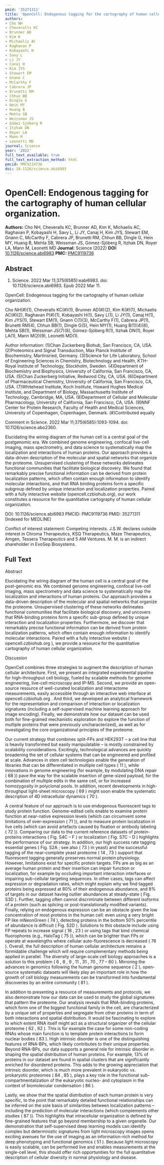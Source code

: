 ```yaml
---
pmid: '35271311'
title: 'OpenCell: Endogenous tagging for the cartography of human cellular organization.'
authors:
- Cho NH
- Cheveralls KC
- Brunner AD
- Kim K
- Michaelis AC
- Raghavan P
- Kobayashi H
- Savy L
- Li JY
- Canaj H
- Kim JYS
- Stewart EM
- Gnann C
- McCarthy F
- Cabrera JP
- Brunetti RM
- Chhun BB
- Dingle G
- Hein MY
- Huang B
- Mehta SB
- Weissman JS
- Gómez-Sjöberg R
- Itzhak DN
- Royer LA
- Mann M
- Leonetti MD
journal: Science
year: '2022'
full_text_available: true
full_text_extraction_method: html
pmcid: PMC9119736
doi: 10.1126/science.abi6983
---
```


# OpenCell: Endogenous tagging for the cartography of human cellular organization.
**Authors:** Cho NH, Cheveralls KC, Brunner AD, Kim K, Michaelis AC, Raghavan P, Kobayashi H, Savy L, Li JY, Canaj H, Kim JYS, Stewart EM, Gnann C, McCarthy F, Cabrera JP, Brunetti RM, Chhun BB, Dingle G, Hein MY, Huang B, Mehta SB, Weissman JS, Gómez-Sjöberg R, Itzhak DN, Royer LA, Mann M, Leonetti MD
**Journal:** Science (2022)
**DOI:** [10.1126/science.abi6983](https://doi.org/10.1126/science.abi6983)
**PMC:** [PMC9119736](https://www.ncbi.nlm.nih.gov/pmc/articles/PMC9119736/)

## Abstract

1. Science. 2022 Mar 11;375(6585):eabi6983. doi: 10.1126/science.abi6983. Epub
2022  Mar 11.

OpenCell: Endogenous tagging for the cartography of human cellular organization.

Cho NH(#)(1), Cheveralls KC(#)(1), Brunner AD(#)(2), Kim K(#)(1), Michaelis 
AC(#)(2), Raghavan P(#)(1), Kobayashi H(1), Savy L(1), Li JY(1), Canaj H(1), Kim 
JYS(1), Stewart EM(1), Gnann C(1)(3), McCarthy F(1), Cabrera JP(1), Brunetti 
RM(4), Chhun BB(1), Dingle G(5), Hein MY(1), Huang B(1)(4)(6), Mehta SB(1), 
Weissman JS(7)(8), Gómez-Sjöberg R(1), Itzhak DN(1), Royer LA(1), Mann M(2)(9), 
Leonetti MD(1).

Author information:
(1)Chan Zuckerberg Biohub, San Francisco, CA, USA.
(2)Proteomics and Signal Transduction, Max Planck Institute of Biochemistry, 
Martinsried, Germany.
(3)Science for Life Laboratory, School of Engineering Sciences in Chemistry, 
Biotechnology and Health, KTH-Royal Institute of Technology, Stockholm, Sweden.
(4)Department of Biochemistry and Biophysics, University of California, San 
Francisco, CA, USA.
(5)Chan Zuckerberg Initiative, Redwood City, CA, USA.
(6)Department of Pharmaceutical Chemistry, University of California, San 
Francisco, CA, USA.
(7)Whitehead Institute, Koch Institute, Howard Hughes Medical Institute, and 
Department of Biology, Massachusetts Institute of Technology, Cambridge, MA, 
USA.
(8)Department of Cellular and Molecular Pharmacology, University of California, 
San Francisco, CA, USA.
(9)NNF Center for Protein Research, Faculty of Health and Medical Sciences, 
University of Copenhagen, Copenhagen, Denmark.
(#)Contributed equally

Comment in
    Science. 2022 Mar 11;375(6585):1093-1094. doi: 10.1126/science.abo2360.

Elucidating the wiring diagram of the human cell is a central goal of the 
postgenomic era. We combined genome engineering, confocal live-cell imaging, 
mass spectrometry, and data science to systematically map the localization and 
interactions of human proteins. Our approach provides a data-driven description 
of the molecular and spatial networks that organize the proteome. Unsupervised 
clustering of these networks delineates functional communities that facilitate 
biological discovery. We found that remarkably precise functional information 
can be derived from protein localization patterns, which often contain enough 
information to identify molecular interactions, and that RNA binding proteins 
form a specific subgroup defined by unique interaction and localization 
properties. Paired with a fully interactive website (opencell.czbiohub.org), our 
work constitutes a resource for the quantitative cartography of human cellular 
organization.

DOI: 10.1126/science.abi6983
PMCID: PMC9119736
PMID: 35271311 [Indexed for MEDLINE]

Conflict of interest statement: Competing interests. J.S.W. declares outside 
interest in Chroma Therapeutics, KSQ Therapeutics, Maze Therapeutics, Amgen, 
Tessera Therapeutics and 5 AM Ventures. M. M. is an indirect shareholder in 
EvoSep Biosystems.

## Full Text

Abstract

Elucidating the wiring diagram of the human cell is a central goal of the post-genomic era. We combined genome engineering, confocal live-cell imaging, mass spectrometry and data science to systematically map the localization and interactions of human proteins. Our approach provides a data-driven description of the molecular and spatial networks that organize the proteome. Unsupervised clustering of these networks delineates functional communities that facilitate biological discovery, and uncovers that RNA-binding proteins form a specific sub-group defined by unique interaction and localization properties. Furthermore, we discover that remarkably precise functional information can be derived from protein localization patterns, which often contain enough information to identify molecular interactions. Paired with a fully interactive website ( opencell.czbiohub.org ), we provide a resource for the quantitative cartography of human cellular organization.

Discussion

OpenCell combines three strategies to augment the description of human cellular architecture. First, we present an integrated experimental pipeline for high-throughput cell biology, fueled by scalable methods for genome engineering, live-cell microscopy and IP-MS. Second, we provide an open-source resource of well-curated localization and interactome measurements, easily accessible through an interactive web interface at opencell.czbiohub.org . And third, we developed an analytical framework for the representation and comparison of interaction or localization signatures (including a self-supervised machine learning approach for image encoding). Finally, we demonstrate how our dataset can be used both for fine-grained mechanistic exploration (to explore the function of multiple proteins that were previously uncharacterized), as well as for investigating the core organizational principles of the proteome.

Our current strategy that combines split-FPs and HEK293T – a cell line that is heavily transformed but easily manipulatable – is mostly constrained by scalability considerations. Excitingly, technological advances are quickly broadening the set of cellular systems that can be engineered and profiled at scale. Advances in stem cell technologies enable the generation of libraries that can be differentiated in multiple cell types ( 11 ), while innovations in genome engineering (for example, by modulating DNA repair ( 68 )) pave the way for the scalable insertion of gene-sized payload, for the combination of multiple edits in the same cell, or for increased homozygosity in polyclonal pools. In addition, recent developments in high-throughput light-sheet microscopy ( 69 ) might soon enable the systematic description of 4D intracellular dynamics ( 70 ).

A central feature of our approach is to use endogenous fluorescent tags to study protein function. Genome-edited cells enable to examine protein function at near-native expression levels (which can circumvent some limitations of over-expression ( 71 )), and to measure protein localization in live cells (which can avoid artefacts caused by fixation or antibody labeling ( 72 )). Comparing our data to the current reference datasets of protein-proteins interactions ( Fig. S4C – F ) or localization ( Fig. S7C – D ) highlights the performance of our strategy. In addition, our high success rate tagging essential genes ( Fig. S2A ; see also ( 73 ) in yeast) and the successful tagging of the near-complete yeast proteome ( 14 , 73 ) support that fluorescent tagging generally preserves normal protein physiology. However, limitations exist for specific protein targets. FPs are as big as an average human protein and their insertion can impair function or localization, for example by occluding important interaction interfaces or impairing sub-cellular targeting sequences. In other cases, tags can affect expression or degradation rates, which might explain why we find tagged proteins being expressed at 80% of their endogenous abundance, and 8% of targets in our dataset having outlier abundances at steady-state ( Fig. S3D ). Further, tagging often cannot discriminate between different isoforms of a protein (such as splicing or post-translationally modified variants). Finally, relying on endogenous expression can be an obstacle given the low concentration of most proteins in the human cell: even using a very bright FP like mNeonGreen ( 74 ), detecting proteins in the bottom 50% percentile of abundance is difficult ( Fig. S2D ). Solutions to this obstacle include using FP repeats to increase signal ( 18 , 23 ) or using tags that bind chemical fluorophores (e.g., HaloTag ( 75 )), which can be brighter than FPs or operate at wavelengths where cellular auto-fluorescence is decreased ( 76 ). Overall, the full description of human cellular architecture remains a formidable challenge which will require complementary methods being applied in parallel. The diversity of large-scale cell biology approaches is a solution to this problem ( 6 , 8 , 9 , 11 , 31 , 70 , 77 – 80 ). Mirroring the advances in genomics following the human genome sequence ( 2 ), open-source systematic datasets will likely play an important role in how the growth of cell biology measurements can be transformed into fundamental discoveries by an entire community ( 81 ).

In addition to presenting a resource of measurements and protocols, we also demonstrate how our data can be used to study the global signatures that pattern the proteome. Our analysis reveals that RNA-binding proteins, which form one of the biggest functional family in the cell, are characterized by a unique set of properties and segregate from other proteins in term of both interactions and spatial distribution. It would be fascinating to explore to which extent RNA itself might act as a structural organizer of the cellular proteome ( 62 , 82 ). This is for example the case for some non-coding RNAs whose main function is to template protein interactions to form nuclear bodies ( 83 ). High intrinsic disorder is one of the distinguishing features of RNA-BPs, which likely contributes to their unique properties. Beyond RNA-BPs, our data supports a general role for intrinsic disorder in shaping the spatial distribution of human proteins. For example, 13% of proteins in our dataset are found in spatial clusters that are significantly enriched for disordered proteins. This adds to the growing appreciation that intrinsic disorder, which is much more prevalent in eukaryotic vs. prokaryotic proteomes ( 84 , 85 ), plays a key role in the functional sub-compartmentalization of the eukaryotic nucleo- and cytoplasm in the context of biomolecular condensation ( 86 ).

Lastly, we show that the spatial distribution of each human protein is very specific, to the point that remarkably detailed functional relationships can be inferred on the sole basis of similarities between localization patterns – including the prediction of molecular interactions (which complements other studies ( 87 )). This highlights that intracellular organization is defined by fine-grained features that go beyond membership to a given organelle. Our demonstration that self-supervised deep learning models can identify complex but deterministic signatures from light microscopy images opens exciting avenues for the use of imaging as an information-rich method for deep phenotyping and functional genomics ( 51 ). Because light microscopy is easily scalable, can be performed live and enables measurements at the single-cell level, this should offer rich opportunities for the full quantitative description of cellular diversity in normal physiology and disease.
